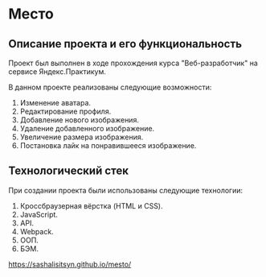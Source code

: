# Место

## Описание проекта и его функциональность

Проект был выполнен в ходе прохождения курса "Веб-разработчик" на сервисе Яндекс.Практикум.

В данном проекте реализованы следующие возможности:

1. Изменение аватара.
2. Редактирование профиля.
3. Добавление нового изображения.
4. Удаление добавленного изображение.
5. Увеличение размера изображения.
6. Постановка лайк на понравившееся изображение.

## Технологический стек

При создании проекта были использованы следующие технологии:

1. Кроссбраузерная вёрстка (HTML и CSS).
2. JavaScript.
3. API.
4. Webpack.
5. ООП.
6. БЭМ.


https://sashalisitsyn.github.io/mesto/

